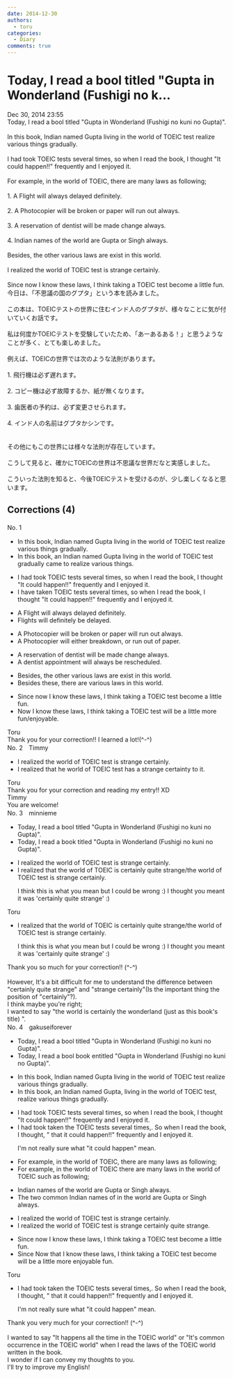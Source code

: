 ```yaml
---
date: 2014-12-30
authors:
  - toru
categories:
  - Diary
comments: true
---
```


# Today, I read a bool titled "Gupta in Wonderland (Fushigi no k...
<div class="date">Dec 30, 2014 23:55</div>
<div id="post"><div id="body_show_ori">
Today, I read a bool titled "Gupta in Wonderland (Fushigi no kuni no Gupta)".<br/><br/>In this book, Indian named Gupta living in the world of TOEIC test realize various things gradually.<br/><br/>I had took TOEIC tests several times, so when I read the book, I thought "It could happen!!" frequently and I enjoyed it.<br/><br/>For example, in the world of TOEIC, there are many laws as following;<br/><br/>1. A Flight will always delayed definitely.<br/><br/>2. A Photocopier will be broken or paper will run out always.<br/><br/>3. A reservation of dentist will be made change always.<br/><br/>4. Indian names of the world are Gupta or Singh always.<br/><br/>Besides, the other various laws are exist in this world.<br/><br/>I realized the world of TOEIC test is strange certainly.<br/><br/>Since now I know these laws, I think taking a TOEIC test become a little fun.
</div></div>

<!-- more -->

<div id="post_ja"><div id="body_show_mo">
今日は、「不思議の国のグプタ」という本を読みました。<br/><br/>この本は、TOEICテストの世界に住むインド人のグプタが、様々なことに気が付いていくお話です。<br/><br/>私は何度かTOEICテストを受験していたため、「あーあるある！」と思うようなことが多く、とても楽しめました。<br/><br/>例えば、TOEICの世界では次のような法則があります。<br/><br/>1.  飛行機は必ず遅れます。<br/><br/>2. コピー機は必ず故障するか、紙が無くなります。<br/><br/>3. 歯医者の予約は、必ず変更させられます。<br/><br/>4. インド人の名前はグプタかシンです。<br/><br/><br/>その他にもこの世界には様々な法則が存在しています。<br/><br/>こうして見ると、確かにTOEICの世界は不思議な世界だなと実感しました。<br/><br/>こういった法則を知ると、今後TOEICテストを受けるのが、少し楽しくなると思います。
</div></div>

## Corrections (4)
<div id="block"><div class="first_name"> No. 1　<span class="just_name"></span></div><div id="block2">
<ul class="correction_field">
<li class="incorrect">In this book, Indian named Gupta living in the world of TOEIC test realize various things gradually.</li>
<li class="corrected correct">
In this book, <span class="f_blue">an</span> Indian named Gupta living in the world of TOEIC test gradually came to realize various things.
</li>
</ul>
<ul class="correction_field">
<li class="incorrect">I had took TOEIC tests several times, so when I read the book, I thought "It could happen!!" frequently and I enjoyed it.</li>
<li class="corrected correct">
I have taken TOEIC tests several times, so when I read the book, I thought "It could happen!!" frequently and I enjoyed it.
</li>
</ul>
<ul class="correction_field">
<li class="incorrect">A Flight will always delayed definitely.</li>
<li class="corrected correct">
Flights will definitely be delayed.
</li>
</ul>
<ul class="correction_field">
<li class="incorrect">A Photocopier will be broken or paper will run out always.</li>
<li class="corrected correct">
A Photocopier will either breakdown, or run out of paper.
</li>
</ul>
<ul class="correction_field">
<li class="incorrect">A reservation of dentist will be made change always.</li>
<li class="corrected correct">
A dentist appointment will always be rescheduled.
</li>
</ul>
<ul class="correction_field">
<li class="incorrect">Besides, the other various laws are exist in this world.</li>
<li class="corrected correct">
Besides these, there are various laws in this world.
</li>
</ul>
<ul class="correction_field">
<li class="incorrect">Since now I know these laws, I think taking a TOEIC test become a little fun.</li>
<li class="corrected correct">
Now I know these laws, I think taking a TOEIC test will be a little more fun/enjoyable.
</li>
</ul>
</div><div class="name"><span class="just_name">Toru</span><br>
Thank you for your correction!! I learned a lot!(^-^)
</div>
</div>
<div id="block"><div class="first_name"> No. 2　<span class="just_name">Timmy</span></div><div id="block2">
<ul class="correction_field">
<li class="incorrect">I realized the world of TOEIC test is strange certainly.</li>
<li class="corrected correct">
I realized that he world of TOEIC test has a strange certainty to it.
</li>
</ul>
</div><div class="name"><span class="just_name">Toru</span><br>
Thank you for your correction and reading my entry!! XD
</div>
<div class="name"><span class="just_name">Timmy</span><br>
You are welcome!
</div>
</div>
<div id="block"><div class="first_name"> No. 3　<span class="just_name">minnieme</span></div><div id="block2">
<ul class="correction_field">
<li class="incorrect">Today, I read a bool titled "Gupta in Wonderland (Fushigi no kuni no Gupta)".</li>
<li class="corrected correct">
Today, I read a book titled "Gupta in Wonderland (Fushigi no kuni no Gupta)".
</li>
</ul>
<ul class="correction_field">
<li class="incorrect">I realized the world of TOEIC test is strange certainly.</li>
<li class="corrected correct">
I realized that the world of TOEIC is certainly quite strange/the world of TOEIC test is strange certainly.
<p class="correction_comment">I think this is what you mean but I could be wrong :) I thought you meant it was 'certainly quite strange' :)</p>
</li>
</ul>
</div><div class="name"><span class="just_name">Toru</span><br><div class="quote_field"><ul class="correction_field">
<li class="corrected correct">
I realized that the world of TOEIC is certainly quite strange/the world of TOEIC test is strange certainly.
<p class="correction_comment">
I think this is what you mean but I could be wrong :) I thought you meant it was 'certainly quite strange' :)
</p>
</li>
</ul></div>
Thank you so much for your correction!! (^-^)<br/><br/>However, It's a bit difficult for me to understand the difference between "certainly quite strange" and "strange certainly"(Is the important thing the position of "certainly"?).<br/>I think maybe you're right;<br/>I wanted to say "the world is certainly the wonderland (just as this book's title) ". 
</div>
</div>
<div id="block"><div class="first_name"> No. 4　<span class="just_name">gakuseiforever</span></div><div id="block2">
<ul class="correction_field">
<li class="incorrect">Today, I read a bool titled "Gupta in Wonderland (Fushigi no kuni no Gupta)".</li>
<li class="corrected correct">
Today, I read a <span class="sline">bool</span> <span class="f_red">book en</span>titled "Gupta in Wonderland (Fushigi no kuni no Gupta)".
</li>
</ul>
<ul class="correction_field">
<li class="incorrect">In this book, Indian named Gupta living in the world of TOEIC test realize various things gradually.</li>
<li class="corrected correct">
In this book, <span class="f_red">an </span>Indian named Gupta<span class="f_red">,</span> living in the world of TOEIC test<span class="f_red">,</span> realize various things gradually.
</li>
</ul>
<ul class="correction_field">
<li class="incorrect">I had took TOEIC tests several times, so when I read the book, I thought "It could happen!!" frequently and I enjoyed it.</li>
<li class="corrected correct">
I had <span class="sline">took</span> <span class="f_red">taken the </span>TOEIC test<span class="sline">s</span> several times<span class="sline">,</span>. <span class="f_blue">S</span>o when I read the book<span class="sline">,</span> I thought<span class="sline">,</span> <span class="sline">" </span><span class="f_red">that</span> it could happen<span class="sline">!!"</span> frequently and I enjoyed it.
<p class="correction_comment">I'm not really sure what "it could happen" mean.</p>
</li>
</ul>
<ul class="correction_field">
<li class="incorrect">For example, in the world of TOEIC, there are many laws as following;</li>
<li class="corrected correct">
For example, <span class="sline">in the world of TOEIC</span> there are many laws in the world of TOEIC <span class="f_red">such </span>as following;
</li>
</ul>
<ul class="correction_field">
<li class="incorrect">Indian names of the world are Gupta or Singh always.</li>
<li class="corrected correct">
<span class="f_red">The two common </span>Indian names <span class="sline">of</span> <span class="f_red">in </span>the world are Gupta or Singh <span class="sline">always</span>.
</li>
</ul>
<ul class="correction_field">
<li class="incorrect">I realized the world of TOEIC test is strange certainly.</li>
<li class="corrected correct">
I realized the world of TOEIC <span class="sline">test</span> is <span class="sline">strange</span> certainly quite strange.
</li>
</ul>
<ul class="correction_field">
<li class="incorrect">Since now I know these laws, I think taking a TOEIC test become a little fun.</li>
<li class="corrected correct">
<span class="sline">Since</span> Now <span class="f_red">that </span>I know these laws, I think taking a TOEIC test <span class="sline">become</span> <span class="f_red">will be </span>a little more <span class="f_red">enjoyable</span> <span class="sline">fun</span>.
</li>
</ul>
</div><div class="name"><span class="just_name">Toru</span><br><div class="quote_field"><ul class="correction_field">
<li class="corrected correct">
I had <span class="sline">took</span> <span class="f_red">taken the </span>TOEIC test<span class="sline">s</span> several times<span class="sline">,</span>. <span class="f_blue">S</span>o when I read the book<span class="sline">,</span> I thought<span class="sline">,</span> <span class="sline">" </span><span class="f_red">that</span> it could happen<span class="sline">!!"</span> frequently and I enjoyed it.
<p class="correction_comment">
I'm not really sure what "it could happen" mean.
</p>
</li>
</ul></div>
Thank you very much for your correction!! (^-^)<br/><br/>I wanted to say "It happens all the time in the TOEIC world" or "It's common occurrence in the TOEIC world" when I read the laws of the TOEIC world written in the book.<br/>I wonder if I can convey my thoughts to you.<br/>I'll try to improve my English!
</div>
</div>
